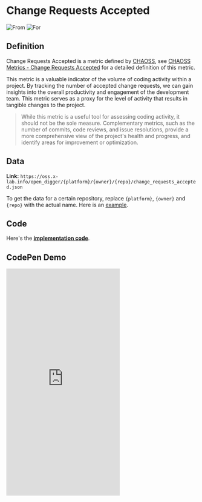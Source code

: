 # Change Requests Accepted

![From](https://img.shields.io/badge/From-CHAOSS-blue) ![For](https://img.shields.io/badge/For-Repo-blue)

## Definition

Change Requests Accepted is a metric defined by [CHAOSS](https://chaoss.community), see [CHAOSS Metrics - Change Requests Accepted](https://chaoss.community/kb/metric-change-requests-accepted/) for a detailed definition of this metric.

This metric is a valuable indicator of the volume of coding activity within a project. By tracking the number of accepted change requests, we can gain insights into the overall productivity and engagement of the development team. This metric serves as a proxy for the level of activity that results in tangible changes to the project.

> While this metric is a useful tool for assessing coding activity, it should not be the sole measure. Complementary metrics, such as the number of commits, code reviews, and issue resolutions, provide a more comprehensive view of the project's health and progress, and identify areas for improvement or optimization.


## Data

**Link:** `https://oss.x-lab.info/open_digger/{platform}/{owner}/{repo}/change_requests_accepted.json`

To get the data for a certain repository, replace `{platform}`, `{owner}` and `{repo}` with the actual name. Here is an [example](https://oss.x-lab.info/open_digger/github/X-lab2017/open-digger/change_requests_accepted.json).


## Code

Here's the [**implementation code**](https://github.com/X-lab2017/open-digger/blob/master/src/metrics/chaoss.ts#L497).


## CodePen Demo

<iframe height="600" scrolling="no" title="OpenDigger - [CHAOSS] Change Requests status" src="https://codepen.io/frank-zsy/embed/bGjPGxw?default-tab=js%2Cresult&editable=true" frameborder="no" loading="lazy" allowtransparency="true" allowfullscreen="true">
  See the Pen <a href="https://codepen.io/frank-zsy/pen/bGjPGxw">
  OpenDigger - [CHAOSS] Change Requests status</a> by Frank Zhao (<a href="https://codepen.io/frank-zsy">@frank-zsy</a>)
  on <a href="https://codepen.io">CodePen</a>.
</iframe>
